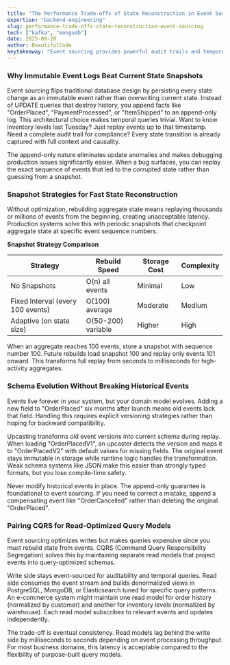 ```yaml
---
title: "The Performance Trade-offs of State Reconstruction in Event Sourcing Systems"
expertise: "backend-engineering"
slug: performance-trade-offs-state-reconstruction-event-sourcing
tech: ["kafka", "mongodb"]
date: 2025-09-28
author: BeautifulCode
keytakeaway: "Event sourcing provides powerful audit trails and temporal queries but requires snapshot strategies for performance and explicit schema versioning for long-term maintainability, with CQRS addressing read-side query optimization through eventually consistent projections."
---
```


### Why Immutable Event Logs Beat Current State Snapshots

Event sourcing flips traditional database design by persisting every state change as an immutable event rather than overwriting current state. Instead of UPDATE queries that destroy history, you append facts like "OrderPlaced", "PaymentProcessed", or "ItemShipped" to an append-only log. This architectural choice makes temporal queries trivial. Want to know inventory levels last Tuesday? Just replay events up to that timestamp. Need a complete audit trail for compliance? Every state transition is already captured with full context and causality.

The append-only nature eliminates update anomalies and makes debugging production issues significantly easier. When a bug surfaces, you can replay the exact sequence of events that led to the corrupted state rather than guessing from a snapshot.

### Snapshot Strategies for Fast State Reconstruction

Without optimization, rebuilding aggregate state means replaying thousands or millions of events from the beginning, creating unacceptable latency. Production systems solve this with periodic snapshots that checkpoint aggregate state at specific event sequence numbers.

**Snapshot Strategy Comparison**

| Strategy | Rebuild Speed | Storage Cost | Complexity |
|----------|---------------|--------------|------------|
| No Snapshots | O(n) all events | Minimal | Low |
| Fixed Interval (every 100 events) | O(100) average | Moderate | Medium |
| Adaptive (on state size) | O(50-200) variable | Higher | High |

When an aggregate reaches 100 events, store a snapshot with sequence number 100. Future rebuilds load snapshot 100 and replay only events 101 onward. This transforms full replay from seconds to milliseconds for high-activity aggregates.

### Schema Evolution Without Breaking Historical Events

Events live forever in your system, but your domain model evolves. Adding a new field to "OrderPlaced" six months after launch means old events lack that field. Handling this requires explicit versioning strategies rather than hoping for backward compatibility.

Upcasting transforms old event versions into current schema during replay. When loading "OrderPlacedV1", an upcaster detects the version and maps it to "OrderPlacedV2" with default values for missing fields. The original event stays immutable in storage while runtime logic handles the transformation. Weak schema systems like JSON make this easier than strongly typed formats, but you lose compile-time safety.

Never modify historical events in place. The append-only guarantee is foundational to event sourcing. If you need to correct a mistake, append a compensating event like "OrderCancelled" rather than deleting the original "OrderPlaced".

### Pairing CQRS for Read-Optimized Query Models

Event sourcing optimizes writes but makes queries expensive since you must rebuild state from events. CQRS (Command Query Responsibility Segregation) solves this by maintaining separate read models that project events into query-optimized schemas.

Write side stays event-sourced for auditability and temporal queries. Read side consumes the event stream and builds denormalized views in PostgreSQL, MongoDB, or Elasticsearch tuned for specific query patterns. An e-commerce system might maintain one read model for order history (normalized by customer) and another for inventory levels (normalized by warehouse). Each read model subscribes to relevant events and updates independently.

The trade-off is eventual consistency. Read models lag behind the write side by milliseconds to seconds depending on event processing throughput. For most business domains, this latency is acceptable compared to the flexibility of purpose-built query models.